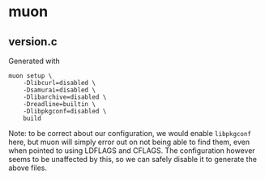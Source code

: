 # muon


## version.c
Generated with

	muon setup \
		-Dlibcurl=disabled \
		-Dsamurai=disabled \
		-Dlibarchive=disabled \
		-Dreadline=builtin \
		-Dlibpkgconf=disabled \
		build

Note: to be correct about our configuration, we would enable `libpkgconf` here, but muon will simply error out on not being able to find them, even when pointed to using LDFLAGS and CFLAGS. The configuration however seems to be unaffected by this, so we can safely disable it to generate the above files.
